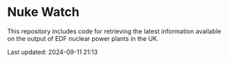 # Nuke Watch

This repository includes code for retrieving the latest information available on the output of EDF nuclear power plants in the UK.

Last updated: 2024-09-11 21:13